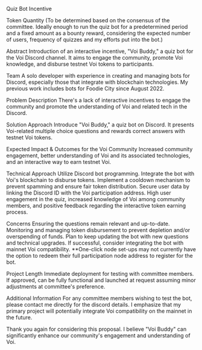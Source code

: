 Quiz Bot Incentive

Token Quantity
(To be determined based on the consensus of the committee. Ideally enough to run the quiz bot for a predetermined period and a fixed amount as a bounty reward, considering the expected number of users, frequency of quizzes and my efforts put into the bot.)

Abstract
Introduction of an interactive incentive, "Voi Buddy," a quiz bot for the Voi Discord channel. It aims to engage the community, promote Voi knowledge, and disburse testnet Voi tokens to participants.

Team
A solo developer with experience in creating and managing bots for Discord, especially those that integrate with blockchain technologies. My previous work includes bots for Foodie City since August 2022.

Problem Description
There's a lack of interactive incentives to engage the community and promote the understanding of Voi and related tech in the Discord.

Solution Approach
Introduce "Voi Buddy," a quiz bot on Discord. It presents Voi-related multiple choice questions and rewards correct answers with testnet Voi tokens.

Expected Impact & Outcomes for the Voi Community
Increased community engagement, better understanding of Voi and its associated technologies, and an interactive way to earn testnet Voi.

Technical Approach
Utilize Discord bot programming.
Integrate the bot with Voi's blockchain to disburse tokens.
Implement a cooldown mechanism to prevent spamming and ensure fair token distribution.
Secure user data by linking the Discord ID with the Voi participation address.
High user engagement in the quiz, increased knowledge of Voi among community members, and positive feedback regarding the interactive token earning process.

Concerns
Ensuring the questions remain relevant and up-to-date.
Monitoring and managing token disbursement to prevent depletion and/or overspending of funds.
Plan to keep updating the bot with new questions and technical upgrades. If successful, consider integrating the bot with mainnet Voi compatibility.
**One-click node set-ups may not currently have the option to redeem their full participation node address to register for the bot.

Project Length
Immediate deployment for testing with committee members. If approved, can be fully functional and launched at request assuming minor adjustments at committee's preference.

Additional Information
For any committee members wishing to test the bot, please contact me directly for the discord details. I emphasize that my primary project will potentially integrate Voi compatibility on the mainnet in the future.

Thank you again for considering this proposal. I believe "Voi Buddy" can significantly enhance our community's engagement and understanding of Voi.
